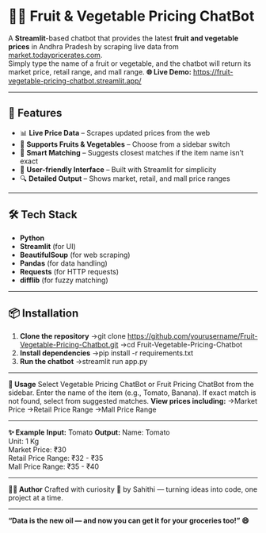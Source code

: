 # 🥦🍎 Fruit & Vegetable Pricing ChatBot

A **Streamlit**-based chatbot that provides the latest **fruit and vegetable prices** in Andhra Pradesh by scraping live data from [market.todaypricerates.com](https://market.todaypricerates.com).  
Simply type the name of a fruit or vegetable, and the chatbot will return its market price, retail range, and mall range.
**🌐 Live Demo:** https://fruit-vegetable-pricing-chatbot.streamlit.app/

---

## 🚀 Features

- 📊 **Live Price Data** – Scrapes updated prices from the web
- 🥗 **Supports Fruits & Vegetables** – Choose from a sidebar switch
- 🧠 **Smart Matching** – Suggests closest matches if the item name isn’t exact
- 📱 **User-friendly Interface** – Built with Streamlit for simplicity
- 🔍 **Detailed Output** – Shows market, retail, and mall price ranges

---

## 🛠️ Tech Stack

- **Python**
- **Streamlit** (for UI)
- **BeautifulSoup** (for web scraping)
- **Pandas** (for data handling)
- **Requests** (for HTTP requests)
- **difflib** (for fuzzy matching)

---

## 📦 Installation
1. **Clone the repository**
->git clone https://github.com/yourusername/Fruit-Vegetable-Pricing-Chatbot.git
->cd Fruit-Vegetable-Pricing-Chatbot
2. **Install dependencies**
->pip install -r requirements.txt
3. **Run the chatbot**
->streamlit run app.py

-----
**📌 Usage**
Select Vegetable Pricing ChatBot or Fruit Pricing ChatBot from the sidebar.
Enter the name of the item (e.g., Tomato, Banana).
If exact match is not found, select from suggested matches.
**View prices including:**
->Market Price
->Retail Price Range
->Mall Price Range

---
**✨ Example**
**Input:** Tomato
**Output:**
Name: Tomato  
Unit: 1 Kg  
Market Price: ₹30  
Retail Price Range: ₹32 - ₹35  
Mall Price Range: ₹35 - ₹40

----
**👨‍💻 Author**
Crafted with curiosity 🚀 by Sahithi — turning ideas into code, one project at a time.

---
**“Data is the new oil — and now you can get it for your groceries too!” 😄**
